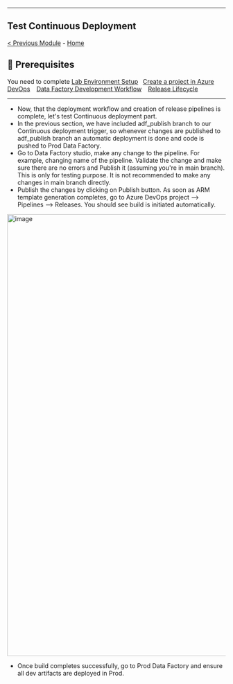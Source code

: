 ------------------------------------------------------------------------------------------------------------------------------------------------------------
**Test Continuous Deployment**
------------------------------------------------------------------------------------------------------------------------------------------------------------
[< Previous Module](module03.md) - [Home](https://github.com/swmannepalli/Azure-Data-Factory-CI-CD)

🤔 Prerequisites
---------------------------------------------------------------------------------------------------------------------------------------------------------

You need to complete [Lab Environment Setup](module00.md)&ensp;  [Create a project in Azure DevOps](module01.md) &ensp;  [Data Factory Development Workflow](module02.md)  &ensp; [Release Lifecycle](module03.md)

---------------------------------------------------------------------------------------------------------------------------------------------------------

+ Now, that the deployment workflow and creation of release pipelines is complete, let's test Continuous deployment part.
+ In the previous section, we have included adf_publish branch to our Continuous deployment trigger, so whenever changes are published to adf_publish branch an automatic deployment is done and code is pushed to Prod Data Factory.
+ Go to Data Factory studio, make any change to the pipeline. For example, changing name of the pipeline. Validate the change and make sure there are no errors and Publish it (assuming you're in main branch). This is only for testing purpose. It is not recommended to make any changes in main branch directly.
+ Publish the changes by clicking on Publish button. As soon as ARM template generation completes, go to Azure DevOps project --> Pipelines --> Releases. You should see build is initiated automatically.

<img width="1020" alt="image" src="https://user-images.githubusercontent.com/84516667/197869665-1e1aac53-33ec-44b2-a4dd-c643a4ea4fda.png">

+ Once build completes successfully, go to Prod Data Factory and ensure all dev artifacts are deployed in Prod.
